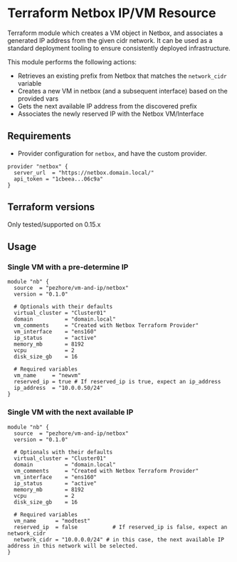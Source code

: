 # Terraform Netbox IP/VM Resource

Terraform module which creates a VM object in Netbox, and associates a generated IP address from the given cidr network. It can be used as a standard deployment tooling to ensure consistently deployed infrastructure.

This module performs the following actions:

* Retrieves an existing prefix from Netbox that matches the `network_cidr` variable
* Creates a new VM in netbox (and a subsequent interface) based on the provided vars
* Gets the next available IP address from the discovered prefix
* Associates the newly reserved IP with the Netbox VM/Interface

## Requirements

* Provider configuration for `netbox`, and have the custom provider.

```
provider "netbox" {
  server_url  = "https://netbox.domain.local/"
  api_token = "1cbeea...06c9a"
}
```

## Terraform versions

Only tested/supported on 0.15.x

## Usage

### Single VM with a pre-determine IP
```hcl
module "nb" {
  source  = "pezhore/vm-and-ip/netbox"
  version = "0.1.0"

  # Optionals with their defaults
  virtual_cluster = "Cluster01"
  domain          = "domain.local"
  vm_comments     = "Created with Netbox Terraform Provider"
  vm_interface    = "ens160"
  ip_status       = "active"
  memory_mb       = 8192
  vcpu            = 2
  disk_size_gb    = 16

  # Required variables
  vm_name     = "newvm"
  reserved_ip = true # If reserved_ip is true, expect an ip_address
  ip_address  = "10.0.0.50/24"
}
```

### Single VM with the next available IP

```hcl
module "nb" {
  source  = "pezhore/vm-and-ip/netbox"
  version = "0.1.0"

  # Optionals with their defaults
  virtual_cluster = "Cluster01"
  domain          = "domain.local"
  vm_comments     = "Created with Netbox Terraform Provider"
  vm_interface    = "ens160"
  ip_status       = "active"
  memory_mb       = 8192
  vcpu            = 2
  disk_size_gb    = 16

  # Required variables
  vm_name      = "modtest"
  reserved_ip  = false           # If reserved_ip is false, expect an network_cidr
  network_cidr = "10.0.0.0/24" # in this case, the next available IP address in this network will be selected.
}
```